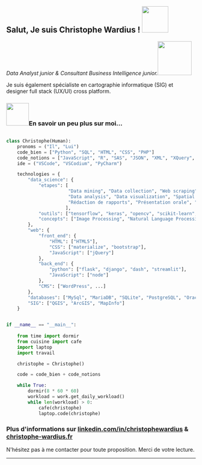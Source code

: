 <h2>Salut, Je suis Christophe Wardius ! <img src="https://media.giphy.com/media/L3X281rTKLHwimax1y/giphy.gif" width="70"></h2>
<p><em>Data Analyst junior & Consultant Business Intelligence junior.<img src="https://media.giphy.com/media/h2NRnIIEw6tv9emZSc/giphy.gif" width="90">
</em></p>
<p>Je suis également spécialiste en cartographie informatique (SIG) et designer full stack (UX/UI) cross platform.</p>

<h3><img src="https://media.giphy.com/media/QXPqYpSyBIMjBTtBbl/giphy.gif" width="60">En savoir un peu plus sur moi...</h3>

```python

class Christophe(Human):
    pronoms = ("Il", "Lui")
    code_bien = ["Python", "SQL", "HTML", "CSS", "PHP"]
    code_notions = ["JavaScript", "R", "SAS", "JSON", "XML", "XQuery", "XML Schema", "Shell"]
    ide = ("VSCode", "VSCodium", "PyCharm")

    technologies = {
        "data_science": {
            "etapes": [
                       "Data mining", "Data collection", "Web scraping", "Data cleaning", "Data management",
                       "Data analysis", "Data visualization", "Spatial Big Data",
                       "Rédaction de rapports", "Présentation orale", "Explications tous publics", "Création de tutoriels"
                      ],
            "outils": ["tensorflow", "keras", "opencv", "scikit-learn", "nltk", "matplotlib", "seaborn", "bokeh", "numpy", "pandas", ...],
            "concepts": ["Image Processing", "Natural Language Processing", "Spatial Big Data"]
        },
        "web": {
            "front_end": {
                "HTML": ["HTML5"],
                "CSS": ["materialize", "bootstrap"],
                "JavaScript": ["jQuery"]
            },
            "back_end": {
                "python": ["flask", "django", "dash", "streamlit"],
                "JavaScript": ["node"]
            },
            "CMS": ["WordPress", ...]
        },
        "databases": ["MySql", "MariaDB", "SQLite", "PostgreSQL", "Oracle Database", "MongoDB"],
        "SIG": ["QGIS", "ArcGIS", "MapInfo"]
    }


if __name__ == "__main__":
    
    from time import dormir
    from cuisine import cafe
    import laptop
    import travail

    christophe = Christophe()

    code = code_bien + code_notions

    while True:
        dormir(8 * 60 * 60)
        workload = work.get_daily_workload()
        while len(workload) > 0:
            cafe(christophe)
            laptop.code(christophe)
```
<h3>Plus d'informations sur <a href="https://linkedin.com/in/christophewardius">linkedin.com/in/christophewardius</a> & <a href="https://christophe-wardius.fr">christophe-wardius.fr</a></h3>
<p>N'hésitez pas à me contacter pour toute proposition. Merci de votre lecture.</p>

---

<!--
**christophe-wardius/christophe-wardius** is a âœ¨ _special_ âœ¨ repository because its `README.md` (this file) appears on your GitHub profile.

Here are some ideas to get you started:

- ðŸ” Iâ€™m currently working on ...
- ðŸŒ± Iâ€™m currently learning ...
- ðŸ‘¯ Iâ€™m looking to collaborate on ...
- ðŸ¤” Iâ€™m looking for help with ...
- ðŸ’¬ Ask me about ...
- ðŸ“« How to reach me: ...
- ðŸ˜„ Pronouns: ...
- âš¡ Fun fact: ...
-->
